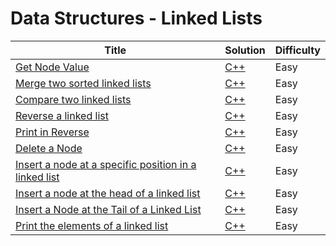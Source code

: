 # Data Structures - Linked Lists

| Title | Solution | Difficulty |
| ----- | -------- | ---------- |
| [Get Node Value](https://www.hackerrank.com/challenges/get-the-value-of-the-node-at-a-specific-position-from-the-tail) | [C++](./Get%20Node%20Value/main.cpp) | Easy |
| [Merge two sorted linked lists](https://www.hackerrank.com/challenges/merge-two-sorted-linked-lists) | [C++](./Merge%20two%20sorted%20linked%20lists/main.cpp) | Easy |
| [Compare two linked lists](https://www.hackerrank.com/challenges/compare-two-linked-lists) | [C++](./Compare%20two%20linked%20lists/main.cpp) | Easy |
| [Reverse a linked list](https://www.hackerrank.com/challenges/reverse-a-linked-list) | [C++](./Reverse%20a%20linked%20list/main.cpp) | Easy |
| [Print in Reverse](https://www.hackerrank.com/challenges/print-the-elements-of-a-linked-list-in-reverse) | [C++](./Print%20in%20Reverse/main.cpp) | Easy |
| [Delete a Node](https://www.hackerrank.com/challenges/delete-a-node-from-a-linked-list) | [C++](./Delete%20a%20Node/main.cpp) | Easy |
| [Insert a node at a specific position in a linked list](https://www.hackerrank.com/challenges/insert-a-node-at-a-specific-position-in-a-linked-list) | [C++](./Insert%20a%20node%20at%20a%20specific%20position%20in%20a%20linked%20list/main.cpp) | Easy |
| [Insert a node at the head of a linked list](https://www.hackerrank.com/challenges/insert-a-node-at-the-head-of-a-linked-list) | [C++](./Insert%20a%20node%20at%20the%20head%20of%20a%20linked%20list/main.cpp) | Easy |
| [Insert a Node at the Tail of a Linked List](https://www.hackerrank.com/challenges/insert-a-node-at-the-tail-of-a-linked-list) | [C++](./Insert%20a%20Node%20at%20the%20Tail%20of%20a%20Linked%20List/main.cpp) | Easy |
| [Print the elements of a linked list](https://www.hackerrank.com/challenges/print-the-elements-of-a-linked-list) | [C++](./Print%20the%20elements%20of%20a%20linked%20list/main.cpp) | Easy |

